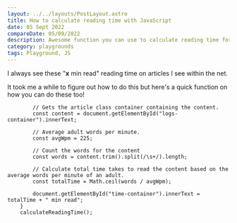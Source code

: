 ```yaml
---
layout: ../../layouts/PostLayout.astro
title: How to calculate reading time with JavaScript
date: 05 Sept 2022
compareDate: 05/09/2022
description: Awesome function you can use to calculate reading time for your blogs
category: playgrounds
tags: Playground, JS
---
```


I always see these "<strong>x</strong> min read" reading time on articles I see within the net. 

It took me a while to figure out how to do this but here's a quick function on how you can do these too!

```   function calculateReadingTime() {
        // Gets the article class container containing the content.
        const content = document.getElementById("logs-container").innerText;

        // Average adult words per minute.
        const avgWpm = 225; 

        // Count the words for the content
        const words = content.trim().split(/\s+/).length;

        // Calculate total time takes to read the content based on the average words per minute of an adult.
        const totalTime = Math.ceil(words / avgWpm);
        
        document.getElementById("time-container").innerText = totalTime + " min read";
    }
    calculateReadingTime();
